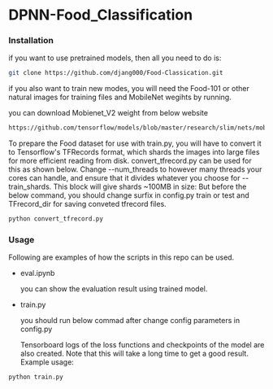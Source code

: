 # DPNN-Food_Classification

### Installation
if you want to use pretrained models, then all you need to do is:
```sh
git clone https://github.com/djang000/Food-Classication.git
```

if you also want to train new modes, you will need the Food-101 or other natural images for training files and MobileNet wegihts by running.

you can download Mobienet_V2 weight from below website
```sh
https://github.com/tensorflow/models/blob/master/research/slim/nets/mobilenet_v1.md
```
To prepare the Food dataset for use with train.py, you will have to convert it to Tensorflow's TFRecords format, which shards the images into large files for more efficient reading from disk. convert_tfrecord.py can be used for this as shown below. Change --num_threads to however many threads your cores can handle, and ensure that it divides whatever you choose for --train_shards. This block will give shards ~100MB in size:
But before the below command, you should change surfix in config.py train or test and TFrecord_dir for saving conveted tfrecord files. 

```sh
python convert_tfrecord.py  
```

### Usage

Following are examples of how the scripts in this repo can be used.

- eval.ipynb

	you can show the evaluation result using trained model.

- train.py

	you should run below commad after change config parameters in config.py

	Tensorboard logs of the loss functions and checkpoints of the model are also created. 		Note that this will take a long time to get a good result. Example usage:

```sh
python train.py
```

